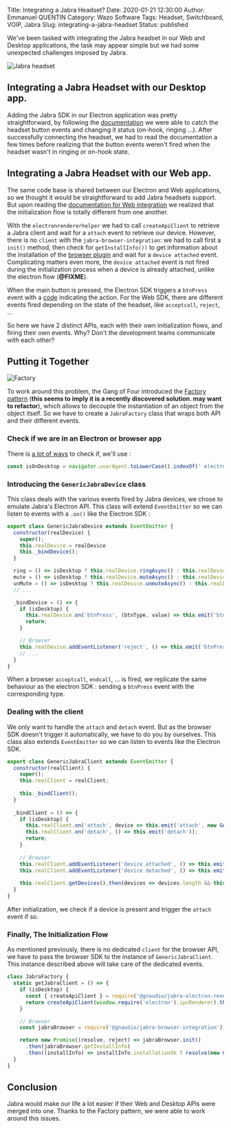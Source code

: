 Title: Integrating a Jabra Headset?
Date: 2020-01-21 12:30:00
Author: Emmanuel QUENTIN
Category: Wazo Software
Tags: Headset, Switchboard, VOIP, Jabra
Slug: integrating-a-jabra-headset
Status: published

We've been tasked with integrating the Jabra headset in our Web and Desktop applications, the task may appear simple but we had some unexpected challenges imposed by Jabra.

![Jabra headset](https://user-images.githubusercontent.com/2076632/71919321-659ba580-3152-11ea-8095-d27f22a6958b.jpg)

## Integrating a Jabra Headset with our Desktop app.

Adding the Jabra SDK in our Electron application was pretty straightforward, by following the [documentation](https://github.com/gnaudio/jabra-node-sdk/tree/master/electronrendererhelper) we were able to catch the headset button events and changing it status (on-hook, ringing ...).
After successfully connecting the headset, we had to read the documentation a few times before realizing that the button events weren't fired when the headset wasn't in ringing or on-hook state.

## Integrating a Jabra Headset with our Web app.

The same code base is shared between our Electron and Web applications, so we thought it would be straightforward to add Jabra headsets support. But upon reading the [documentation for Web integration](https://github.com/gnaudio/jabra-browser-integration) we realized that the initialization flow is totally different from one another.

With the `electronrendererhelper` we had to call `createApiClient` to retrieve a Jabra client and wait for a `attach` event to retrieve our device. However, there is no `client` with the `jabra-browser-integration`: we had to call first a `init()` method, then check for `getInstallInfo())` to get information about the installation of the [browser plugin](https://chrome.google.com/webstore/detail/jabra-browser-integration/okpeabepajdgiepelmhkfhkjlhhmofma) and wait for a `device attached` event. Complicating matters even more, the `device attached` event is not fired during the initialization process when a device is already attached, unlike the electron flow (**@FIXME**).

When the main button is pressed, the Electron SDK triggers a `btnPress` event with a [code](https://github.com/gnaudio/jabra-node-sdk/blob/6ed31e69ae2ad2358766e5a38b25afdfb79652ca/nodesdk/src/main/jabra-enums.ts#L68) indicating the action. For the Web SDK, there are different events fired depending on the state of the headset, like `acceptcall`, `reject`, ...

So here we have 2 distinct APIs, each with their own initialization flows, and firing their own events. Why? Don't the development teams communicate with each other?

## Putting it Together

![Factory](https://user-images.githubusercontent.com/2076632/71919409-9e3b7f00-3152-11ea-9153-a3af5e7beb0d.jpg)

To work around this problem, the Gang of Four introduced the [Factory pattern](https://en.wikipedia.org/wiki/Factory_method_pattern) (**this seems to imply it is a recently discovered solution. may want to refactor**), which allows to decouple the instantiation of an object from the object itself. So we have to create a `JabraFactory` class that wraps both API and their different events.

### Check if we are in an Electron or browser app

There is [a lot of ways](https://github.com/electron/electron/issues/2288) to check if, we'll use :

```js 
const isOnDesktop = navigator.userAgent.toLowerCase().indexOf(' electron/') > -1;
```

### Introducing the `GenericJabraDevice` class

This class deals with the various events fired by Jabra devices, we chose to emulate Jabra's Electron API. This class will extend `EventEmitter` so we can listen to events with a `.on()` like the Electron SDK :

```js
export class GenericJabraDevice extends EventEmitter {  
  constructor(realDevice) {    
    super();
    this.realDevice = realDevice
    this._bindDevice();
  }

  ring = () => isDesktop ? this.realDevice.ringAsync() : this.realDevice.ring();
  mute = () => isDesktop ? this.realDevice.muteAsync() : this.realDevice.mute();
  unMute = () => isDesktop ? this.realDevice.unmuteAsync() : this.realDevice.unmute();
  // ...

  _bindDevice = () => {    
    if (isDesktop) {      
      this.realDevice.on('btnPress', (btnType, value) => this.emit('btnPress', btnType, value));
      return;
    }

    // Browser    
    this.realDevice.addEventListener('reject', () => this.emit('btnPress', enumDeviceBtnType.RejectCall));
    // ...
  }
}
```

When a browser `acceptcall`, `endcall`, ... is fired, we replicate the same behaviour as the electron SDK : sending a `btnPress` event with the corresponding type.

### Dealing with the client

We only want to handle the `attach` and `detach` event. But as the browser SDK doesn't trigger it automatically, we have to do you by ourselves. This class also extends `EventEmitter` so we can listen to events like the Electron SDK.

```js
export class GenericJabraClient extends EventEmitter {  
  constructor(realClient) {    
    super();
    this.realClient = realClient;
  
    this._bindClient();
  }
    
  _bindClient = () => {    
    if (isDesktop) {      
      this.realClient.on('attach', device => this.emit('attach', new GenericJabraDevice(device)));
      this.realClient.on('detach', () => this.emit('detach'));
      return;
    }
  
    // Browser    
    this.realClient.addEventListener('device attached', () => this.emit('attach', new GenericJabraDevice(this.realClient)));
    this.realClient.addEventListener('device detached', () => this.emit('detach'));
  
    this.realClient.getDevices().then(devices => devices.length && this.emit('attach', new GenericJabraDevice(this.realClient)));
  }
}
```

After initialization, we check if a device is present and trigger the `attach` event if so.

### Finally, The Initialization Flow

As mentioned previously, there is no dedicated `client` for the browser API, we have to pass the browser SDK to the instance of `GenericJabraClient`. This instance described above will take care of the dedicated events.

```js
class JabraFactory {
  static getJabraClient = () => {
    if (isDesktop) {
      const { createApiClient } = require('@gnaudio/jabra-electron-renderer-helper');
      return createApiClient(window.require('electron').ipcRenderer).then(client => new GenericJabraClient(client));
    }

    // Browser
    const jabraBrowser = require('@gnaudio/jabra-browser-integration');

    return new Promise((resolve, reject) => jabraBrowser.init()
      .then(jabraBrowser.getInstallInfo)
      .then((installInfo) => installInfo.installationOk ? resolve(new GenericJabraClient(jabraBrowser)) : reject()));
  }
}
```

## Conclusion

Jabra would make our life a lot easier if their Web and Desktop APIs were merged into one. Thanks to the Factory pattern, we were able to work around this issues.
